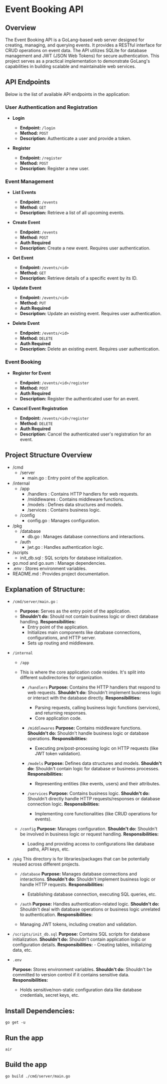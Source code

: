 # Event Booking API

## Overview

The Event Booking API is a GoLang-based web server designed for creating, managing, and querying events. It provides a RESTful interface for CRUD operations on event data. The API utilizes SQLite for database management and JWT (JSON Web Tokens) for secure authentication. This project serves as a practical implementation to demonstrate GoLang's capabilities in building scalable and maintainable web services.

## API Endpoints

Below is the list of available API endpoints in the application:

### User Authentication and Registration

- **Login**
  - **Endpoint:** `/login`
  - **Method:** `POST`
  - **Description:** Authenticate a user and provide a token.

- **Register**
  - **Endpoint:** `/register`
  - **Method:** `POST`
  - **Description:** Register a new user.

### Event Management

- **List Events**
  - **Endpoint:** `/events`
  - **Method:** `GET`
  - **Description:** Retrieve a list of all upcoming events.

- **Create Event**
  - **Endpoint:** `/events`
  - **Method:** `POST`
  - **Auth Required**
  - **Description:** Create a new event. Requires user authentication.

- **Get Event**
  - **Endpoint:** `/events/<id>`
  - **Method:** `GET`
  - **Description:** Retrieve details of a specific event by its ID.

- **Update Event**
  - **Endpoint:** `/events/<id>`
  - **Method:** `PUT`
  - **Auth Required**
  - **Description:** Update an existing event. Requires user authentication.

- **Delete Event**
  - **Endpoint:** `/events/<id>`
  - **Method:** `DELETE`
  - **Auth Required**
  - **Description:** Delete an existing event. Requires user authentication.

### Event Booking

- **Register for Event**
  - **Endpoint:** `/events/<id>/register`
  - **Method:** `POST`
  - **Auth Required**
  - **Description:** Register the authenticated user for an event.

- **Cancel Event Registration**
  - **Endpoint:** `/events/<id>/register`
  - **Method:** `DELETE`
  - **Auth Required**
  - **Description:** Cancel the authenticated user's registration for an event.

## Project Structure Overview

- /cmd
    - /server
        - main.go : Entry point of the application.
- /internal
    - /app
        - /handlers : Contains HTTP handlers for web requests.
        - /middlewares : Contains middleware functions.
        - /models : Defines data structures and models.
        - /services : Contains business logic.
    - /config
        - config.go : Manages configuration.
- /pkg
    - /database
        - db.go : Manages database connections and interactions.
    - /auth
        - jwt.go : Handles authentication logic.
- /scripts
    - init_db.sql : SQL scripts for database initialization.
- go.mod and go.sum : Manage dependencies.
- .env : Stores environment variables.
- README.md : Provides project documentation.


## Explanation of Structure:


    

- `/cmd/server/main.go` : 
    - **Purpose:** Serves as the entry point of the application.
    - **Shouldn't do:** Should not contain business logic or direct database handling.
    **Responsibilities:**
        - Entry point of the application.
        - Initializes main components like database connections, configurations, and HTTP server.
        - Sets up routing and middleware.

- `/internal`
    - `/app`
    - This is where the core application code resides. It's split into different subdirectories for organization.

        - `/handlers`
        **Purpose:** Contains the HTTP handlers that respond to web requests.
        **Shouldn't do:** Shouldn't implement business logic or interact with the database directly.
        **Responsibilities:**
            - Parsing requests, calling business logic functions (services), and returning responses.
            - Core application code.
    
        - `/middlewares`
            **Purpose:** Contains middleware functions.
            **Shouldn't do:** Shouldn't handle business logic or database operations.
            **Responsibilities:**
            - Executing pre/post-processing logic on HTTP requests (like JWT token validation).
    
        - `/models`
            **Purpose:** Defines data structures and models.
            **Shouldn't do:** Shouldn't contain logic for database or business processes.
            **Responsibilities:**
            - Representing entities (like events, users) and their attributes.
    
        - `/services`
            **Purpose:** Contains business logic.
            **Shouldn't do:** Shouldn't directly handle HTTP requests/responses or database connection logic.
            **Responsibilities:**
            - Implementing core functionalities (like CRUD operations for events).
    - `/config`
    **Purpose:** Manages configuration.
    **Shouldn't do:** Shouldn't be involved in business logic or request handling.
    **Responsibilities:**
        - Loading and providing access to configurations like database paths, API keys, etc.


- `/pkg`
This directory is for libraries/packages that can be potentially reused across different projects.

    - `/database`
**Purpose:** Manages database connections and interactions.
**Shouldn't do:** Shouldn't implement business logic or handle HTTP requests.
**Responsibilities:**
        - Establishing database connection, executing SQL queries, etc.

    - `/auth`
**Purpose:** Handles authentication-related logic.
**Shouldn't do:** Shouldn't deal with database operations or business logic unrelated to authentication.
**Responsibilities:**
    - Managing JWT tokens, including creation and validation.

- `/scripts/init_db.sql`
    **Purpose:** Contains SQL scripts for database initialization.
    **Shouldn't do:** Shouldn't contain application logic or configuration details.
    **Responsibilities:**
        - Creating tables, initializing data, etc.

- `.env`

    **Purpose:** Stores environment variables.
    **Shouldn't do:** Shouldn't be committed to version control if it contains sensitive data.
    **Responsibilities:**
    - Holds sensitive/non-static configuration data like database credentials, secret keys, etc.




## Install Dependencies:

```shell
go get -u
```


## Run the app 
```shell
air
```


## Build the app 
```shell
go build ./cmd/server/main.go
```

<!-- central error handling -->
<!-- validation -->
<!-- create the database if it doens't exist -->
<!-- create tables if doesn't exist -->
<!-- using services -->
<!-- using handlers -->
<!-- using models -->